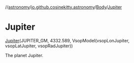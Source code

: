 //[astronomy](../../../../index.md)/[io.github.cosinekitty.astronomy](../../index.md)/[Body](../index.md)/[Jupiter](index.md)

# Jupiter

[Jupiter](index.md)(JUPITER_GM, 4332.589, VsopModel(vsopLonJupiter, vsopLatJupiter, vsopRadJupiter))

The planet Jupiter.

